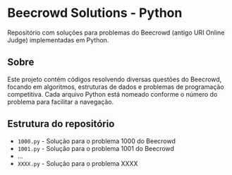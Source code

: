 # Beecrowd Solutions - Python

Repositório com soluções para problemas do Beecrowd (antigo URI Online Judge) implementadas em Python.

## Sobre

Este projeto contém códigos resolvendo diversas questões do Beecrowd, focando em algoritmos, estruturas de dados e problemas de programação competitiva. Cada arquivo Python está nomeado conforme o número do problema para facilitar a navegação.

## Estrutura do repositório

- `1000.py` - Solução para o problema 1000 do Beecrowd
- `1001.py` - Solução para o problema 1001 do Beecrowd
- ...
- `XXXX.py` - Solução para o problema XXXX
